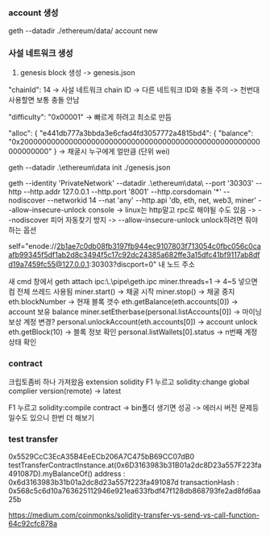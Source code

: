### account 생성
geth --datadir ./ethereum/data/ account new

### 사설 네트워크 생성
1. genesis block 생성
-> genesis.json

"chainId": 14 -> 사설 네트워크 chain ID
              -> 다른 네트워크 ID와 충돌 주의
              -> 천번대 사용할면 보통 충돌 안남

"difficulty": "0x00001" -> 빠르게 하려고 최소로 만듬

"alloc": {
    "e441db777a3bbda3e6cfad4fd3057772a4815bd4": {
    "balance": "0x200000000000000000000000000000000000000000000000000000000000000"
} -> 채굴시 누구에게 얼만큼 (단위 wei)

geth --datadir .\ethereum\data init ./genesis.json

geth --identity 'PrivateNetwork' --datadir .\ethereum\data\ --port '30303' --http --http.addr 127.0.0.1 --http.port '8001' --http.corsdomain '*' --nodiscover --networkid 14 --nat 'any' --http.api 'db, eth, net, web3, miner' --allow-insecure-unlock console
-> linux는 http말고 rpc로 해야될 수도 있음
-> --nodiscover 피어 자동찾기 방지
-> --allow-insecure-unlock unlock하려면 줘야하는 옵션
 
self="enode://2b1ae7c0db08fb3197fb944ec9107803f713054c0fbc056c0caafb99345f5df1ab2d8c3494f5c17c92dc24385a682ffe3a15dfc41bf9117ab8dfd19a7459fc55@127.0.0.1:30303?discport=0"
내 노드 주소

새 cmd 창에서 
geth attach ipc:\\.\pipe\geth.ipc
miner.threads=1 -> 4~5 넣으면 컴 전체 쓰레드 사용됨
miner.start() -> 채굴 시작
miner.stop() -> 채굴 중지
eth.blockNumber -> 현재 블록 갯수
eth.getBalance(eth.accounts[0]) -> account 보유 balance
miner.setEtherbase(personal.listAccounts[0]) -> 마이닝 보상 계정 변경?
personal.unlockAccount(eth.accounts[0]) -> account unlock
eth.getBlock(10) -> 블록 정보 확인
personal.listWallets[0].status -> n번째 계정 상태 확인

### contract 
크립토좀비 하나 가져왔음
extension solidity
F1 누르고 solidity:change global complier version(remote) -> latest

F1 누르고 solidity:compile contract -> bin폴더 생기면 성공 
    -> 에러시 버전 문제등 일수도 있으니 한번 더 해보기

### test transfer

0x5529CcC3EcA35B4EeECb206A7C475bB69CC07dB0
testTransferContractInstance.at(0x6D3163983b31B01a2dc8D23a557F223fa491087D).myBalanceOf()
address : 0x6d3163983b31b01a2dc8d23a557f223fa491087d
transactionHash : 0x568c5c6d10a763625112946e921ea633fbdf47f128db868793fe2ad8fd6aa25b

https://medium.com/coinmonks/solidity-transfer-vs-send-vs-call-function-64c92cfc878a